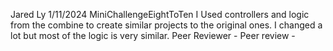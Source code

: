 Jared Ly
1/11/2024
MiniChallengeEightToTen
I Used controllers and logic from the combine to create similar projects to the original ones. I changed a lot but most of the logic is very similar.
Peer Reviewer -
Peer review -
